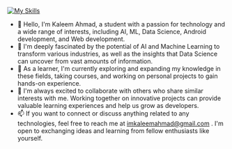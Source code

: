 [![My Skills](https://skillicons.dev/icons?i=js,html,css,wasm,py,r,kotlin,java,nodejs,react,c,cpp,photoshop,ruby,tensorflow)](https://skillicons.dev)
  
- 👋 Hello, I'm Kaleem Ahmad, a student with a passion for technology and a wide range of interests, including AI, ML, Data Science, Android development, and Web development.
- 👀 I'm deeply fascinated by the potential of AI and Machine Learning to transform various industries, as well as the insights that Data Science can uncover from vast amounts of information.
- 🌱 As a learner, I'm currently exploring and expanding my knowledge in these fields, taking courses, and working on personal projects to gain hands-on experience.
- 💞️ I'm always excited to collaborate with others who share similar interests with me. Working together on innovative projects can provide valuable learning experiences and help us grow as developers.
- 📫 If you want to connect or discuss anything related to any technologies, feel free to reach me at [imkaleemahmad@gmail.com][gmail]
. I'm open to exchanging ideas and learning from fellow enthusiasts like yourself.

[gmail]: https://mail.google.com/imkaleemahmad
